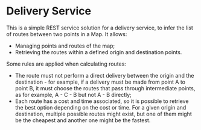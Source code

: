 # Delivery Service
This is a simple REST service solution for a delivery service, to infer the list of routes between two points in a Map.
It allows:
* Managing points and routes of the map;
* Retrieving the routes within a defined origin and destination points.

Some rules are applied when calculating routes:
* The route must not perform a direct delivery between the origin and the destination - for example, if a
delivery must be made from point A to point B, it must choose the routes that pass through intermediate
points, as for example, A - C - B but not A - B directly;
* Each route has a cost and time associated, so it is possible to retrieve the best option depending on the cost
or time. For a given origin and destination, multiple possible routes might exist, but one of them might be the cheapest and another one might be the fastest.
